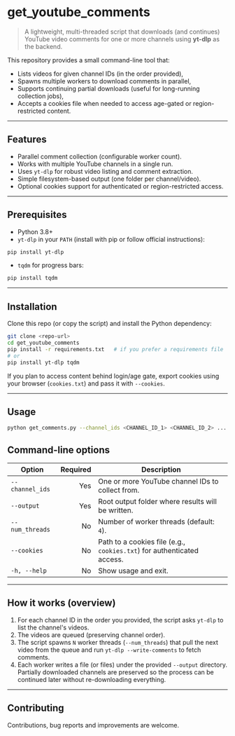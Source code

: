 # get\_youtube\_comments

> A lightweight, multi-threaded script that downloads (and continues) YouTube video comments for one or more channels using **yt-dlp** as the backend.

This repository provides a small command-line tool that:

* Lists videos for given channel IDs (in the order provided),
* Spawns multiple workers to download comments in parallel,
* Supports continuing partial downloads (useful for long-running collection jobs),
* Accepts a cookies file when needed to access age-gated or region-restricted content.

---

## Features

* Parallel comment collection (configurable worker count).
* Works with multiple YouTube channels in a single run.
* Uses `yt-dlp` for robust video listing and comment extraction.
* Simple filesystem-based output (one folder per channel/video).
* Optional cookies support for authenticated or region-restricted access.

---

## Prerequisites

* Python 3.8+
* `yt-dlp` in your `PATH` (install with pip or follow official instructions):

```bash
pip install yt-dlp
```

* `tqdm` for progress bars:

```bash
pip install tqdm
```

---

## Installation

Clone this repo (or copy the script) and install the Python dependency:

```bash
git clone <repo-url>
cd get_youtube_comments
pip install -r requirements.txt   # if you prefer a requirements file
# or
pip install yt-dlp tqdm
```

If you plan to access content behind login/age gate, export cookies using your browser (`cookies.txt`) and pass it with `--cookies`.

---

## Usage

```bash
python get_comments.py --channel_ids <CHANNEL_ID_1> <CHANNEL_ID_2> ... --output <path/to/output> [--num_threads N] [--cookies cookies.txt]
```


## Command-line options

| Option          | Required | Description                                                            |
| --------------- | -------: | ---------------------------------------------------------------------- |
| `--channel_ids` |      Yes | One or more YouTube channel IDs to collect from.                       |
| `--output`      |      Yes | Root output folder where results will be written.                      |
| `--num_threads` |       No | Number of worker threads (default: `4`).                               |
| `--cookies`     |       No | Path to a cookies file (e.g., `cookies.txt`) for authenticated access. |
| `-h, --help`    |       No | Show usage and exit.                                                   |

---

## How it works (overview)

1. For each channel ID in the order you provided, the script asks `yt-dlp` to list the channel's videos.
2. The videos are queued (preserving channel order).
3. The script spawns `N` worker threads (`--num_threads`) that pull the next video from the queue and run `yt-dlp --write-comments` to fetch comments.
4. Each worker writes a file (or files) under the provided `--output` directory. Partially downloaded channels are preserved so the process can be continued later without re-downloading everything.

---

## Contributing

Contributions, bug reports and improvements are welcome.
